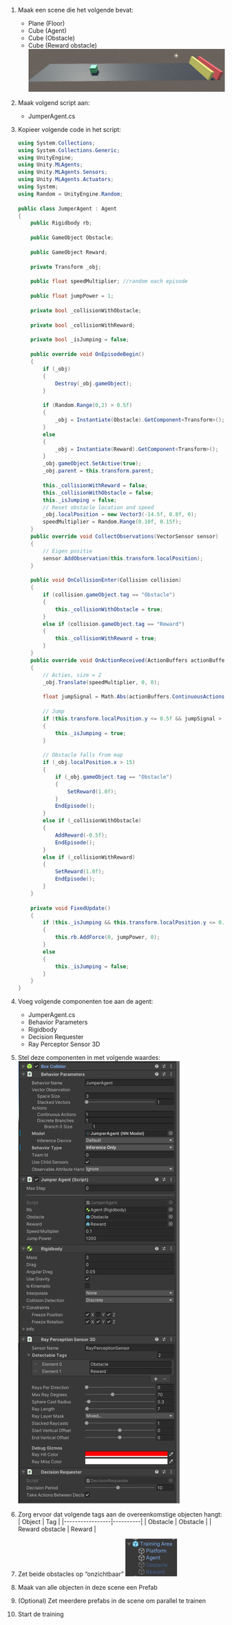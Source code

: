 1.	Maak een scene die het volgende bevat:
    -   Plane (Floor)
    -   Cube (Agent)
    -   Cube (Obstacle)
    -   Cube (Reward obstacle)
    ![Scene image](https://github.com/AP-IT-GH/jumper-assignment-EvertBt/blob/main/Images/Scene.png?raw=true)

2.	Maak volgend script aan:
    -   JumperAgent.cs

3.	Kopieer volgende code in het script:
    ```cs
    using System.Collections;
    using System.Collections.Generic;
    using UnityEngine;
    using Unity.MLAgents;
    using Unity.MLAgents.Sensors;
    using Unity.MLAgents.Actuators;
    using System;
    using Random = UnityEngine.Random;

    public class JumperAgent : Agent
    {
        public Rigidbody rb;

        public GameObject Obstacle;

        public GameObject Reward;

        private Transform _obj;

        public float speedMultiplier; //random each episode

        public float jumpPower = 1;

        private bool _collisionWithObstacle;

        private bool _collisionWithReward;

        private bool _isJumping = false;

        public override void OnEpisodeBegin()
        {
            if (_obj)
            {
                Destroy(_obj.gameObject);
            }

            if (Random.Range(0,2) > 0.5f)
            {
                _obj = Instantiate(Obstacle).GetComponent<Transform>();
            }
            else
            {
                _obj = Instantiate(Reward).GetComponent<Transform>();
            }
            _obj.gameObject.SetActive(true);
            _obj.parent = this.transform.parent;

            this._collisionWithReward = false;
            this._collisionWithObstacle = false;
            this._isJumping = false;
            // Reset obstacle location and speed
            _obj.localPosition = new Vector3(-14.5f, 0.8f, 0);
            speedMultiplier = Random.Range(0.10f, 0.15f);
        }
        public override void CollectObservations(VectorSensor sensor)
        {
            // Eigen positie
            sensor.AddObservation(this.transform.localPosition);
        }

        public void OnCollisionEnter(Collision collision)
        {
            if (collision.gameObject.tag == "Obstacle")
            {
                this._collisionWithObstacle = true;
            }
            else if (collision.gameObject.tag == "Reward")
            {
                this._collisionWithReward = true;
            }
        }
        public override void OnActionReceived(ActionBuffers actionBuffers)
        {
            // Acties, size = 2
            _obj.Translate(speedMultiplier, 0, 0);

            float jumpSignal = Math.Abs(actionBuffers.ContinuousActions[0]);
            
            // Jump
            if (this.transform.localPosition.y <= 0.5f && jumpSignal > 0.5f && !this._isJumping)
            {
                this._isJumping = true;
            }

            // Obstacle falls from map
            if (_obj.localPosition.x > 15)
            {
                if (_obj.gameObject.tag == "Obstacle")
                {
                    SetReward(1.0f);
                }
                EndEpisode();
            }
            else if (_collisionWithObstacle)
            {
                AddReward(-0.5f);
                EndEpisode();
            }        
            else if (_collisionWithReward)
            {
                SetReward(1.0f);
                EndEpisode();
            }
        }

        private void FixedUpdate()
        {
            if (this._isJumping && this.transform.localPosition.y <= 0.60f)
            {
                this.rb.AddForce(0, jumpPower, 0);
            }
            else
            {
                this._isJumping = false;
            }
        }
    }
    ```

4.  Voeg volgende componenten toe aan de agent:
    -   JumperAgent.cs
    -   Behavior Parameters
    -   Rigidbody
    -   Decision Requester
    -   Ray Perceptor Sensor 3D

5.	Stel deze componenten in met volgende waardes:
    ![Components values](https://github.com/AP-IT-GH/jumper-assignment-EvertBt/blob/main/Images/Components.png?raw=true)

6.	Zorg ervoor dat volgende tags aan de overeenkomstige objecten hangt:
    | Object          | Tag      |
    |-----------------|----------|
    | Obstacle        | Obstacle |
    | Reward obstacle | Reward   |

7.	Zet beide obstacles op “onzichtbaar”
    ![Scene image](https://github.com/AP-IT-GH/jumper-assignment-EvertBt/blob/main/Images/Scene-update.png?raw=true)

8.	Maak van alle objecten in deze scene een Prefab

9.	(Optional) Zet meerdere prefabs in de scene om parallel te trainen

10.	Start de training
